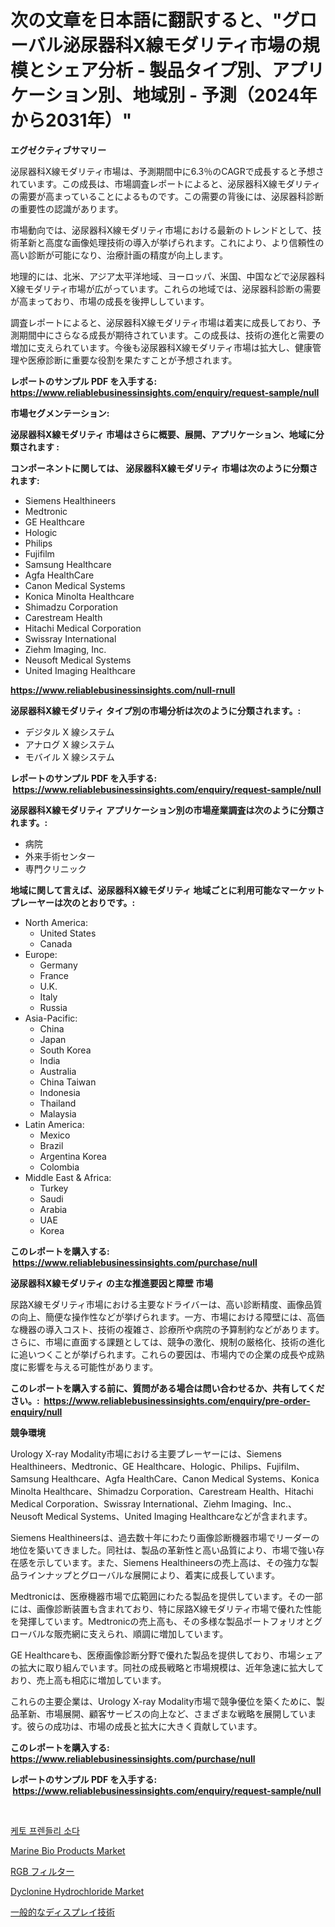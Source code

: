 <p><h1>次の文章を日本語に翻訳すると、"グローバル泌尿器科X線モダリティ市場の規模とシェア分析 - 製品タイプ別、アプリケーション別、地域別 - 予測（2024年から2031年）"</h1></p><p><strong>エグゼクティブサマリー</strong></p>
<p><p>泌尿器科X線モダリティ市場は、予測期間中に6.3％のCAGRで成長すると予想されています。この成長は、市場調査レポートによると、泌尿器科X線モダリティの需要が高まっていることによるものです。この需要の背後には、泌尿器科診断の重要性の認識があります。</p><p>市場動向では、泌尿器科X線モダリティ市場における最新のトレンドとして、技術革新と高度な画像処理技術の導入が挙げられます。これにより、より信頼性の高い診断が可能になり、治療計画の精度が向上します。</p><p>地理的には、北米、アジア太平洋地域、ヨーロッパ、米国、中国などで泌尿器科X線モダリティ市場が広がっています。これらの地域では、泌尿器科診断の需要が高まっており、市場の成長を後押ししています。</p><p>調査レポートによると、泌尿器科X線モダリティ市場は着実に成長しており、予測期間中にさらなる成長が期待されています。この成長は、技術の進化と需要の増加に支えられています。今後も泌尿器科X線モダリティ市場は拡大し、健康管理や医療診断に重要な役割を果たすことが予想されます。</p></p>
<p><strong>レポートのサンプル PDF を入手する: <a href="https://www.reliablebusinessinsights.com/enquiry/request-sample/null">https://www.reliablebusinessinsights.com/enquiry/request-sample/null</a></strong></p>
<p><strong>市場セグメンテーション:</strong></p>
<p><strong> 泌尿器科X線モダリティ 市場はさらに概要、展開、アプリケーション、地域に分類されます :</strong></p>
<p><strong>コンポーネントに関しては、 泌尿器科X線モダリティ 市場は次のように分類されます: &nbsp;</strong></p>
<p><ul><li>Siemens Healthineers</li><li>Medtronic</li><li>GE Healthcare</li><li>Hologic</li><li>Philips</li><li>Fujifilm</li><li>Samsung Healthcare</li><li>Agfa HealthCare</li><li>Canon Medical Systems</li><li>Konica Minolta Healthcare</li><li>Shimadzu Corporation</li><li>Carestream Health</li><li>Hitachi Medical Corporation</li><li>Swissray International</li><li>Ziehm Imaging, Inc.</li><li>Neusoft Medical Systems</li><li>United Imaging Healthcare</li></ul></p>
<p><strong><a href="https://www.reliablebusinessinsights.com/null-rnull">https://www.reliablebusinessinsights.com/null-rnull</a></strong></p>
<p><strong> 泌尿器科X線モダリティ タイプ別の市場分析は次のように分類されます。:</strong></p>
<p><ul><li>デジタル X 線システム</li><li>アナログ X 線システム</li><li>モバイル X 線システム</li></ul></p>
<p><strong>レポートのサンプル PDF を入手する: &nbsp;<a href="https://www.reliablebusinessinsights.com/enquiry/request-sample/null">https://www.reliablebusinessinsights.com/enquiry/request-sample/null</a></strong></p>
<p><strong> 泌尿器科X線モダリティ アプリケーション別の市場産業調査は次のように分類されます。:</strong></p>
<p><ul><li>病院</li><li>外来手術センター</li><li>専門クリニック</li></ul></p>
<p><strong>地域に関して言えば、泌尿器科X線モダリティ 地域ごとに利用可能なマーケットプレーヤーは次のとおりです。:</strong></p>
<p><ul>
    <li>
        North America:
        <ul>
            <li>United States</li>
            <li>Canada</li>
        </ul>
    </li>
    <li>
        Europe:
        <ul>
            <li>Germany</li>
            <li>France</li>
            <li>U.K.</li>
            <li>Italy</li>
            <li>Russia</li>
        </ul>
    </li>
    <li>
        Asia-Pacific:
        <ul>
            <li>China</li>
            <li>Japan</li>
            <li>South Korea</li>
            <li>India</li>
            <li>Australia</li>
            <li>China Taiwan</li>
            <li>Indonesia</li>
            <li>Thailand</li>
            <li>Malaysia</li>
        </ul>
    </li>
    <li>
        Latin America:
        <ul>
            <li>Mexico</li>
            <li>Brazil</li>
            <li>Argentina Korea</li>
            <li>Colombia</li>
        </ul>
    </li>
    <li>
        Middle East & Africa:
        <ul>
            <li>Turkey</li>
            <li>Saudi</li>
            <li>Arabia</li>
            <li>UAE</li>
            <li>Korea</li>
        </ul>
    </li>
    </ul></p>
<p><strong>このレポートを購入する: &nbsp;<a href="https://www.reliablebusinessinsights.com/purchase/null">https://www.reliablebusinessinsights.com/purchase/null</a></strong></p>
<p><strong>泌尿器科X線モダリティ の主な推進要因と障壁 市場</strong></p>
<p><p>尿路X線モダリティ市場における主要なドライバーは、高い診断精度、画像品質の向上、簡便な操作性などが挙げられます。一方、市場における障壁には、高価な機器の導入コスト、技術の複雑さ、診療所や病院の予算制約などがあります。さらに、市場に直面する課題としては、競争の激化、規制の厳格化、技術の進化に追いつくことが挙げられます。これらの要因は、市場内での企業の成長や成熟度に影響を与える可能性があります。</p></p>
<p><strong>このレポートを購入する前に、質問がある場合は問い合わせるか、共有してください。:&nbsp; <a href="https://www.reliablebusinessinsights.com/enquiry/pre-order-enquiry/null">https://www.reliablebusinessinsights.com/enquiry/pre-order-enquiry/null</a></strong></p>
<p><strong>競争環境</strong></p>
<p><p>Urology X-ray Modality市場における主要プレーヤーには、Siemens Healthineers、Medtronic、GE Healthcare、Hologic、Philips、Fujifilm、Samsung Healthcare、Agfa HealthCare、Canon Medical Systems、Konica Minolta Healthcare、Shimadzu Corporation、Carestream Health、Hitachi Medical Corporation、Swissray International、Ziehm Imaging、Inc.、Neusoft Medical Systems、United Imaging Healthcareなどが含まれます。</p><p>Siemens Healthineersは、過去数十年にわたり画像診断機器市場でリーダーの地位を築いてきました。同社は、製品の革新性と高い品質により、市場で強い存在感を示しています。また、Siemens Healthineersの売上高は、その強力な製品ラインナップとグローバルな展開により、着実に成長しています。</p><p>Medtronicは、医療機器市場で広範囲にわたる製品を提供しています。その一部には、画像診断装置も含まれており、特に尿路X線モダリティ市場で優れた性能を発揮しています。Medtronicの売上高も、その多様な製品ポートフォリオとグローバルな販売網に支えられ、順調に増加しています。</p><p>GE Healthcareも、医療画像診断分野で優れた製品を提供しており、市場シェアの拡大に取り組んでいます。同社の成長戦略と市場規模は、近年急速に拡大しており、売上高も相応に増加しています。</p><p>これらの主要企業は、Urology X-ray Modality市場で競争優位を築くために、製品革新、市場展開、顧客サービスの向上など、さまざまな戦略を展開しています。彼らの成功は、市場の成長と拡大に大きく貢献しています。</p></p>
<p><strong>このレポートを購入する: &nbsp; <a href="https://www.reliablebusinessinsights.com/purchase/null">https://www.reliablebusinessinsights.com/purchase/null</a></strong></p>
<p><strong>レポートのサンプル PDF を入手する: &nbsp;<a href="https://www.reliablebusinessinsights.com/enquiry/request-sample/null">https://www.reliablebusinessinsights.com/enquiry/request-sample/null</a></strong><strong></strong></p>
<p>&nbsp;</p>
<p><p><a href="https://github.com/Wesleyeilly8796202/Market-Research-Report-List-1/blob/main/5716649111774.md">케토 프렌들리 소다</a></p><p><a href="https://issuu.com/reportprime-2/docs/marine-bio-products-market-size-2030.pptx">Marine Bio Products Market</a></p><p><a href="https://github.com/JanickJohns/Market-Research-Report-List-1/blob/main/1578427123653.md">RGB フィルター</a></p><p><a href="https://github.com/PeterParrish5/Market-Research-Report-List-5/blob/main/dyclonine-hydrochloride-market.md">Dyclonine Hydrochloride Market</a></p><p><a href="https://github.com/ihabdkwlxs948/Market-Research-Report-List-2/blob/main/9201462124492.md">一般的なディスプレイ技術</a></p></p>